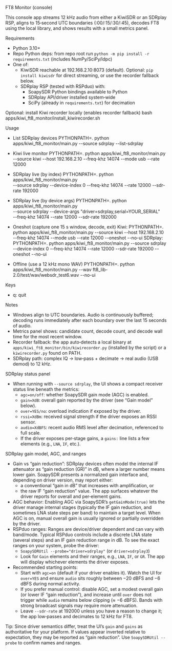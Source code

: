 FT8 Monitor (console)

This console app streams 12 kHz audio from either a KiwiSDR or an SDRplay RSP,
aligns to 15‑second UTC boundaries (:00/:15/:30/:45), decodes FT8 using the
local library, and shows results with a small metrics panel.

Requirements
- Python 3.10+
- Repo Python deps: from repo root run `python -m pip install -r requirements.txt`
  (includes NumPy/SciPy/ldpc)
- One of:
  - KiwiSDR reachable at 192.168.2.10:8073 (default). Optional: `pip install kiwisdr`
    for direct streaming, or use the recorder fallback below.
  - SDRplay RSP (tested with RSPduo) with:
    - SoapySDR Python bindings available to Python
    - SDRplay API/driver installed system‑wide
    - SciPy (already in `requirements.txt`) for decimation

Optional: install Kiwi recorder locally (enables recorder fallback)
  bash apps/kiwi_ft8_monitor/install_kiwirecorder.sh

Usage
- List SDRplay devices
  PYTHONPATH=. python apps/kiwi_ft8_monitor/main.py --source sdrplay --list-sdrplay

- Kiwi live monitor
  PYTHONPATH=. python apps/kiwi_ft8_monitor/main.py \
    --source kiwi --host 192.168.2.10 --freq-khz 14074 --mode usb --rate 12000

- SDRplay live (by index)
  PYTHONPATH=. python apps/kiwi_ft8_monitor/main.py \
    --source sdrplay --device-index 0 --freq-khz 14074 --rate 12000 --sdr-rate 192000

- SDRplay live (by device args)
  PYTHONPATH=. python apps/kiwi_ft8_monitor/main.py \
    --source sdrplay --device-args "driver=sdrplay,serial=YOUR_SERIAL" \
    --freq-khz 14074 --rate 12000 --sdr-rate 192000

- Oneshot (capture one 15 s window, decode, exit)
  Kiwi:    PYTHONPATH=. python apps/kiwi_ft8_monitor/main.py --source kiwi --host 192.168.2.10 --freq-khz 14074 --mode usb --rate 12000 --oneshot --no-ui
  SDRplay: PYTHONPATH=. python apps/kiwi_ft8_monitor/main.py --source sdrplay --device-index 0 --freq-khz 14074 --rate 12000 --sdr-rate 192000 --oneshot --no-ui

- Offline (use a 12 kHz mono WAV)
  PYTHONPATH=. python apps/kiwi_ft8_monitor/main.py --wav ft8_lib-2.0/test/wav/websdr_test6.wav --no-ui

Keys
- q: quit

Notes
- Windows align to UTC boundaries. Audio is continuously buffered; decoding runs
  immediately after each boundary over the last 15 seconds of audio.
- Metrics panel shows: candidate count, decode count, and decode wall time for
  the most recent window.
- Recorder fallback: the app auto‑detects a local binary at
  `apps/kiwi_ft8_monitor/bin/kiwirecorder.py` (installed by the script) or a
  `kiwirecorder.py` found on PATH.
- SDRplay path: complex IQ → low‑pass + decimate → real audio (USB demod) to 12 kHz.

SDRplay status panel
- When running with `--source sdrplay`, the UI shows a compact receiver status line beneath the metrics:
  - `agc=on/off`: whether SoapySDR gain mode (AGC) is enabled.
  - `gain=XdB`: overall gain reported by the driver (see “Gain model” below).
  - `over=YES/no`: overload indication if exposed by the driver.
  - `rssi=XdBm`: received signal strength if the driver exposes an RSSI sensor.
  - `audio=XdBFS`: recent audio RMS level after decimation, referenced to full scale.
  - If the driver exposes per‑stage gains, a `gains:` line lists a few elements (e.g., `LNA`, `IF`, etc.).

SDRplay gain model, AGC, and ranges
- Gain vs “gain reduction”: SDRplay devices often model the internal IF attenuator as “gain reduction (GR)” in dB, where a larger number means lower gain. SoapySDR presents a normalized gain interface and, depending on driver version, may report either:
  - a conventional “gain in dB” that increases with amplification, or
  - the raw IF “gain reduction” value. The app surfaces whatever the driver reports for overall and per‑element gains.
- AGC behavior: Enabling AGC via SoapySDR’s `getGainMode(true)` lets the driver manage internal stages (typically the IF gain reduction, and sometimes LNA state steps per band) to maintain a target level. When AGC is on, manual overall gain is usually ignored or partially overridden by the driver.
- RSPduo ranges: Ranges are device/driver dependent and can vary with band/mode. Typical RSPduo controls include a discrete LNA state (several steps) and an IF gain reduction range in dB. To see the exact ranges on your system, probe the driver:
  - `SoapySDRUtil --probe="driver=sdrplay"` (or `driver=sdrplay3`)
  - Look for `Gain` elements and their ranges, e.g., `LNA`, `IF`, or `GR`. The app will display whichever elements the driver exposes.
- Recommended starting points:
  - Start with `agc=on` (default if your driver enables it). Watch the UI for `over=YES` and ensure `audio` sits roughly between −20 dBFS and −6 dBFS during normal activity.
  - If you prefer manual control: disable AGC, set a modest overall gain (or lower IF “gain reduction”), and increase until `over` does not trigger while `audio` remains below clipping (≈ −6 dBFS). Bands with strong broadcast signals may require more attenuation.
  - Leave `--sdr-rate` at 192000 unless you have a reason to change it; the app low‑passes and decimates to 12 kHz for FT8.

Tip: Since driver semantics differ, treat the UI’s `gain` and `gains` as authoritative for your platform. If values appear inverted relative to expectation, they may be reported as “gain reduction”. Use `SoapySDRUtil --probe` to confirm names and ranges.
